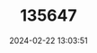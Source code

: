 ---
title: "135647"
category: "Oxynoemacheilus theophilii"
draft: false
date: 2024-02-22 13:03:51
languages:
  Greek, Modern (1453-): ["Λεσβοβίνος"]
  English: ["Aeolian Stone Loach"]
---